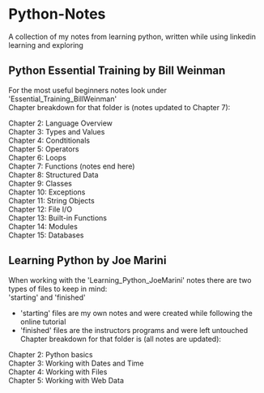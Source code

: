 # Python-Notes
A collection of my notes from learning python, written while using linkedin learning and exploring  

## Python Essential Training by Bill Weinman
For the most useful beginners notes look under 'Essential_Training_BillWeinman'  
Chapter breakdown for that folder is (notes updated to Chapter 7):  
  
Chapter 2: Language Overview  
Chapter 3: Types and Values  
Chapter 4: Condtitionals  
Chapter 5: Operators  
Chapter 6: Loops  
Chapter 7: Functions (notes end here)  
Chapter 8: Structured Data  
Chapter 9: Classes  
Chapter 10: Exceptions  
Chapter 11: String Objects  
Chapter 12: File I/O  
Chapter 13: Built-in Functions  
Chapter 14: Modules  
Chapter 15: Databases  

## Learning Python by Joe Marini
When working with the 'Learning_Python_JoeMarini' notes there are two types of files to keep in mind:  
'starting' and 'finished'  
 - 'starting' files are my own notes and were created while following the online tutorial  
 - 'finished' files are the instructors programs and were left untouched    
Chapter breakdown for that folder is (all notes are updated):  
  
Chapter 2: Python basics  
Chapter 3: Working with Dates and Time  
Chapter 4: Working with Files  
Chapter 5: Working with Web Data  
